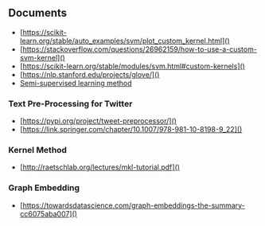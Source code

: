 
## Documents

* [https://scikit-learn.org/stable/auto_examples/svm/plot_custom_kernel.html]()
* [https://stackoverflow.com/questions/26962159/how-to-use-a-custom-svm-kernel]()
* [https://scikit-learn.org/stable/modules/svm.html#custom-kernels]()
* [https://nlp.stanford.edu/projects/glove/]()
* [Semi-supervised learning method](https://www.aclweb.org/anthology/N18-1113)

### Text Pre-Processing for Twitter
* [https://pypi.org/project/tweet-preprocessor/]()
* [https://link.springer.com/chapter/10.1007/978-981-10-8198-9_22]()

### Kernel Method
* [http://raetschlab.org/lectures/mkl-tutorial.pdf]()

### Graph Embedding
* [https://towardsdatascience.com/graph-embeddings-the-summary-cc6075aba007]()